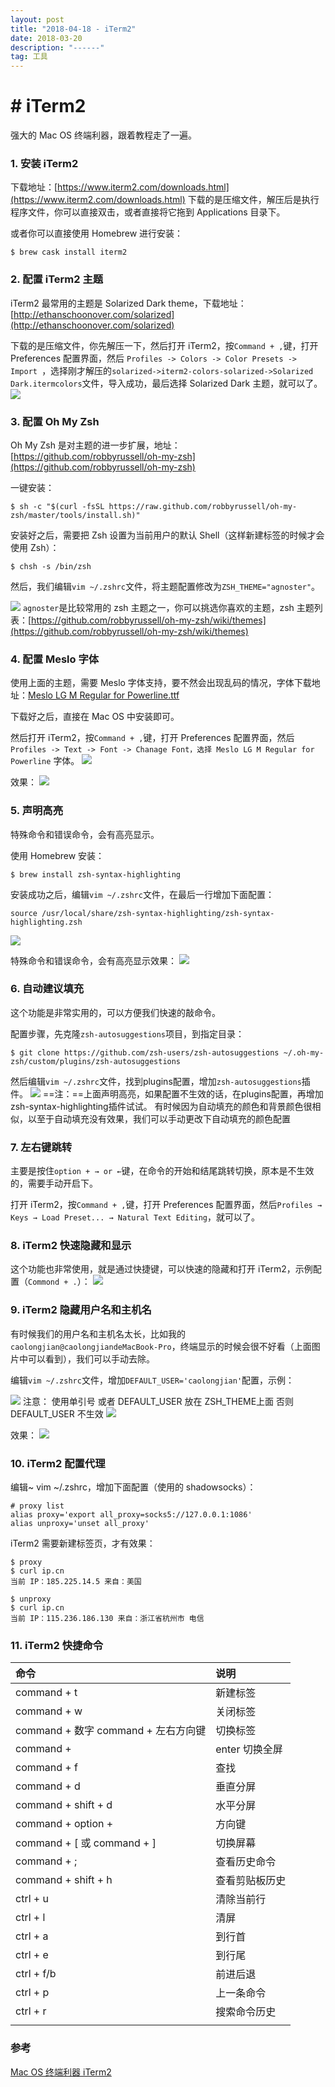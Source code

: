 ```yaml
---
layout: post
title: "2018-04-18 - iTerm2"
date: 2018-03-20 
description: "------"
tag: 工具 
---   
```



# # iTerm2
强大的 Mac OS 终端利器，跟着教程走了一遍。

### 1. 安装 iTerm2

下载地址：[https://www.iterm2.com/downloads.html](https://www.iterm2.com/downloads.html)
下载的是压缩文件，解压后是执行程序文件，你可以直接双击，或者直接将它拖到 Applications 目录下。

或者你可以直接使用 Homebrew 进行安装：

```
$ brew cask install iterm2
```

### 2. 配置 iTerm2 主题

iTerm2 最常用的主题是 Solarized Dark theme，下载地址：[http://ethanschoonover.com/solarized](http://ethanschoonover.com/solarized)

下载的是压缩文件，你先解压一下，然后打开 iTerm2，按`Command + ,`键，打开 Preferences 配置界面，然后 `Profiles -> Colors -> Color Presets -> Import `，选择刚才解压的`solarized->iterm2-colors-solarized->Solarized Dark.itermcolors`文件，导入成功，最后选择 Solarized Dark 主题，就可以了。
![](/images/media/15240236247092/15240328372916.jpg)


### 3. 配置 Oh My Zsh

Oh My Zsh 是对主题的进一步扩展，地址：[https://github.com/robbyrussell/oh-my-zsh](https://github.com/robbyrussell/oh-my-zsh)

一键安装：

```
$ sh -c "$(curl -fsSL https://raw.github.com/robbyrussell/oh-my-zsh/master/tools/install.sh)"
```
安装好之后，需要把 Zsh 设置为当前用户的默认 Shell（这样新建标签的时候才会使用 Zsh）：

```
$ chsh -s /bin/zsh
```
然后，我们编辑`vim ~/.zshrc`文件，将主题配置修改为`ZSH_THEME="agnoster"`。

![](/images/media/15240236247092/15240328878602.jpg)
`agnoster`是比较常用的 zsh 主题之一，你可以挑选你喜欢的主题，zsh 主题列表：[https://github.com/robbyrussell/oh-my-zsh/wiki/themes](https://github.com/robbyrussell/oh-my-zsh/wiki/themes)


### 4. 配置 Meslo 字体

使用上面的主题，需要 Meslo 字体支持，要不然会出现乱码的情况，字体下载地址：[Meslo LG M Regular for Powerline.ttf](https://github.com/powerline/fonts/blob/master/Meslo%20Slashed/Meslo%20LG%20M%20Regular%20for%20Powerline.ttf)

下载好之后，直接在 Mac OS 中安装即可。

然后打开 iTerm2，按`Command + ,`键，打开 Preferences 配置界面，然后`Profiles -> Text -> Font -> Chanage Font，选择 Meslo LG M Regular for Powerline` 字体。
![](/images/media/15240236247092/15240335911662.jpg)

效果：
![](/images/media/15240236247092/15240336572945.jpg)


### 5. 声明高亮

特殊命令和错误命令，会有高亮显示。

使用 Homebrew 安装：

```
$ brew install zsh-syntax-highlighting
```

安装成功之后，编辑`vim ~/.zshrc`文件，在最后一行增加下面配置：

```
source /usr/local/share/zsh-syntax-highlighting/zsh-syntax-highlighting.zsh
```
![](/images/media/15240236247092/15240338613185.jpg)

特殊命令和错误命令，会有高亮显示效果：
![](/images/media/15240236247092/15240346220825.jpg)



### 6. 自动建议填充

这个功能是非常实用的，可以方便我们快速的敲命令。

配置步骤，先克隆`zsh-autosuggestions`项目，到指定目录：

```
$ git clone https://github.com/zsh-users/zsh-autosuggestions ~/.oh-my-zsh/custom/plugins/zsh-autosuggestions
```
然后编辑`vim ~/.zshrc`文件，找到plugins配置，增加`zsh-autosuggestions`插件。
![](/images/media/15240236247092/15240340214194.jpg)
==注：==上面声明高亮，如果配置不生效的话，在plugins配置，再增加zsh-syntax-highlighting插件试试。
有时候因为自动填充的颜色和背景颜色很相似，以至于自动填充没有效果，我们可以手动更改下自动填充的颜色配置


### 7. 左右键跳转

主要是按住`option + → or ←`键，在命令的开始和结尾跳转切换，原本是不生效的，需要手动开启下。

打开 iTerm2，按`Command + ,`键，打开 Preferences 配置界面，然后`Profiles → Keys → Load Preset... → Natural Text Editing`，就可以了。


### 8. iTerm2 快速隐藏和显示

这个功能也非常使用，就是通过快捷键，可以快速的隐藏和打开 iTerm2，示例配置（`Commond + .`）：
![](/images/media/15240236247092/15240344213280.jpg)



### 9. iTerm2 隐藏用户名和主机名

有时候我们的用户名和主机名太长，比如我的`caolongjian@caolongjiandeMacBook-Pro`，终端显示的时候会很不好看（上面图片中可以看到），我们可以手动去除。

编辑`vim ~/.zshrc`文件，增加`DEFAULT_USER='caolongjian'`配置，示例：

![](/images/media/15240236247092/15240353400543.jpg)
注意： 使用单引号 或者 DEFAULT_USER 放在 ZSH_THEME上面 否则 DEFAULT_USER 不生效
![](/images/media/15240236247092/15240357531048.jpg)

效果：
![](/images/media/15240236247092/15240358493334.jpg)


### 10. iTerm2 配置代理

编辑~ vim ~/.zshrc，增加下面配置（使用的 shadowsocks）：

```
# proxy list
alias proxy='export all_proxy=socks5://127.0.0.1:1086'
alias unproxy='unset all_proxy'
```

iTerm2 需要新建标签页，才有效果：

```
$ proxy
$ curl ip.cn
当前 IP：185.225.14.5 来自：美国

$ unproxy
$ curl ip.cn
当前 IP：115.236.186.130 来自：浙江省杭州市 电信
```


### 11. iTerm2 快捷命令


| 命令 | 说明 |
| :-- | :-- |
| command + t | 新建标签 |
| command + w | 关闭标签 |
| command + 数字 command + 左右方向键 | 切换标签 |
| command + | enter 切换全屏 |
| command + f | 查找 |
| command + d | 垂直分屏 |
| command + shift + d | 水平分屏 |
| command + option + | 方向键 |
| command + [ 或 command + ] | 切换屏幕 |
| command + ; | 查看历史命令 |
| command + shift + h | 查看剪贴板历史 |
| ctrl + u | 清除当前行 |
| ctrl + l | 清屏 |
| ctrl + a | 到行首 |
| ctrl + e | 到行尾 |
| ctrl + f/b | 前进后退 |
| ctrl + p | 上一条命令 |
| ctrl + r | 搜索命令历史 |
|  |  |



### 参考

[Mac OS 终端利器 iTerm2](http://www.cnblogs.com/xishuai/p/mac-iterm2.html)

